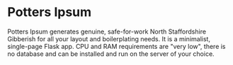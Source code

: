 # Potters Ipsum

Potters Ipsum generates genuine, safe-for-work North Staffordshire Gibberish for all your layout and boilerplating needs.  It is a minimalist, single-page Flask app.  CPU and RAM requirements are "very low", there is no database and can be installed and run on the server of your choice.